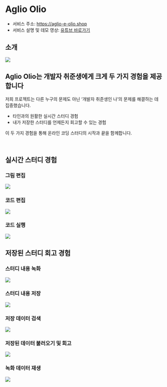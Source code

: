 # **Aglio Olio**
- 서비스 주소: https://aglio-e-olio.shop
- 서비스 설명 및 데모 영상: [유튜브 바로가기](https://www.youtube.com/watch?v=988hlRPo2N0&ab_channel=%EB%B0%95%ED%98%84%EC%9A%B0)

## **소개**


<img src="https://user-images.githubusercontent.com/61924861/158189585-f8be013e-c4bf-4ef2-82e8-cb00b00fe5e7.png">
<br>


## **Aglio Olio는 개발자 취준생에게 크게 두 가지 경험을 제공합니다**
저희 프로젝트는 다른 누구의 문제도 아닌 ‘개발자 취준생인 나’의 문제를 해결하는 데 집중했습니다.

- 타인과의 원활한 실시간 스터디 경험
- 내가 저장한 스터디를 언제든지 회고할 수 있는 경험

이 두 가지 경험을 통해 온라인 코딩 스터디의 시작과 끝을 함께합니다.

<br>

## 실시간 스터디 경험
### 그림 편집
<img src="https://user-images.githubusercontent.com/93521799/158192691-184c3461-f9c9-41c8-8831-1baa14070fb0.gif">

<br>

### 코드 편집
<img src="https://user-images.githubusercontent.com/93521799/158192695-58591ca2-62d9-4913-b67a-db7de8d6cc80.gif">

<br>

### 코드 실행
<img src="https://user-images.githubusercontent.com/93521799/158192703-8ce66e6a-08d7-4aa8-b831-b1b01a18d69f.gif">

<br>

## 저장된 스터디 회고 경험

### 스터디 내용 녹화
<img src="https://user-images.githubusercontent.com/93521799/158192682-dad7fb00-12be-4fec-90d2-218c1b4b9feb.gif">

<br>

### 스터디 내용 저장
<img src="https://user-images.githubusercontent.com/93521799/158192699-7158112f-9818-4ca6-9c62-500b3609b701.gif">

<br>

### 저장 데이터 검색
<img src="https://user-images.githubusercontent.com/93521799/158192726-4d381cc1-ec62-41e7-8428-45d363336109.gif">

<br>

### 저장된 데이터 불러오기 및 회고
<img src="https://user-images.githubusercontent.com/93521799/158191227-8f58c47d-171c-4232-80d5-69b7e654c2fc.gif">

<br>

### 녹화 데이터 재생
<img src="https://user-images.githubusercontent.com/93521799/158192690-f5dae2cb-48ae-43df-90a6-4c24bf77f8f7.gif">

<br>

